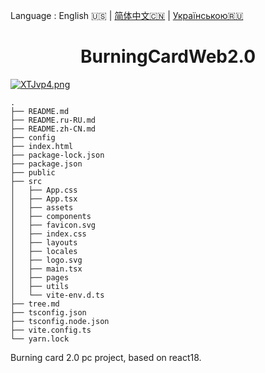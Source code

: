 Language : English 🇺🇸 | [简体中文🇨🇳](./README.zh-CN.md) | [Українською🇷🇺](./README.ru-RU.md)

<h1 align="center">BurningCardWeb2.0</h1>

[![XTJvp4.png](https://s1.ax1x.com/2022/06/15/XTJvp4.png)](https://imgtu.com/i/XTJvp4)

```
.
├── README.md
├── README.ru-RU.md
├── README.zh-CN.md
├── config
├── index.html
├── package-lock.json
├── package.json
├── public
├── src
│   ├── App.css
│   ├── App.tsx
│   ├── assets
│   ├── components
│   ├── favicon.svg
│   ├── index.css
│   ├── layouts
│   ├── locales
│   ├── logo.svg
│   ├── main.tsx
│   ├── pages
│   ├── utils
│   └── vite-env.d.ts
├── tree.md
├── tsconfig.json
├── tsconfig.node.json
├── vite.config.ts
└── yarn.lock
```

Burning card 2.0 pc project, based on react18.
